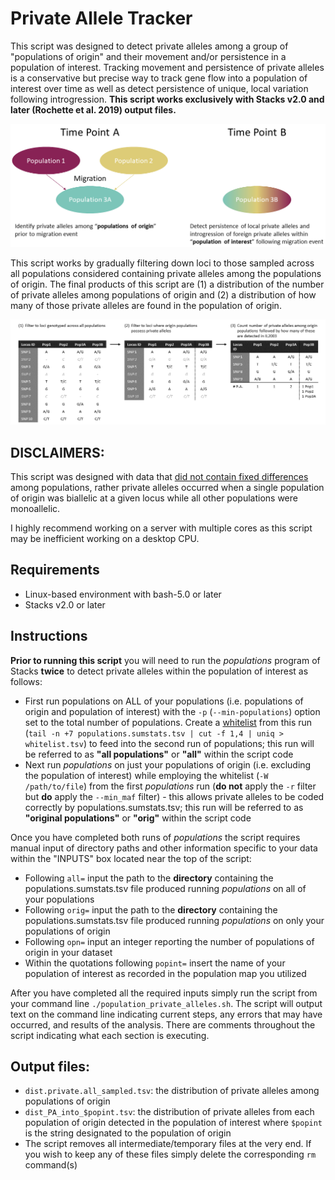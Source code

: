 # Private Allele Tracker


This script was designed to detect private alleles among a group of "populations of origin" and their movement and/or persistence in a population of interest.  Tracking movement and persistence of private alleles is a conservative but precise way to track gene flow into a population of interest over time as well as detect persistence of unique, local variation following introgression.  **This script works exclusively with Stacks v2.0 and later (Rochette et al. 2019) output files.**

![schmatic](https://github.com/slcapel/chapter-1-publication-scripts/blob/master/Private%20Allele%20Population%20Schematic.png?raw=true)

This script works by gradually filtering down loci to those sampled across all populations considered containing private alleles among the populations of origin.  The final products of this script are (1) a distribution of the number of private alleles among populations of origin and (2) a distribution of how many of those private alleles are found in the population of origin.

![schmatic](https://github.com/slcapel/chapter-1-publication-scripts/blob/master/Private%20Allele%20SNP%20Filtering%20Schematic.png?raw=true)

## DISCLAIMERS: 
This script was designed with data that <ins>did not contain fixed differences</ins> among populations, rather private alleles occurred when a single population of origin was biallelic at a given locus while all other populations were monoallelic.

I highly recommend working on a server with multiple cores as this script may be inefficient working on a desktop CPU.

## Requirements
* Linux-based environment with bash-5.0 or later
* Stacks v2.0 or later

## Instructions
**Prior to running this script** you will need to run the _populations_ program of Stacks **twice** to detect private alleles within the population of interest as follows:
* First run populations on ALL of your populations (i.e. populations of origin and population of interest) with the `-p` (`--min-populations`) option set to the total number of populations. Create a <ins>whitelist</ins> from this run (`tail -n +7 populations.sumstats.tsv | cut -f 1,4 | uniq > whitelist.tsv`) to feed into the second run of populations; this run will be referred to as **"all populations"** or **"all"** within the script code
* Next run _populations_ on just your populations of origin (i.e. excluding the population of interest) while employing the whitelist (`-W /path/to/file`) from the first _populations_ run (**do not** apply the `-r` filter but **do** apply the `--min_maf` filter) - this allows private alleles to be coded correctly by populations.sumstats.tsv; this run will be referred to as **"original populations"** or **"orig"** within the script code

Once you have completed both runs of _populations_ the script requires manual input of directory paths and other information specific to your data within the "INPUTS" box located near the top of the script:
* Following `all=` input the path to the **directory** containing the populations.sumstats.tsv file produced running _populations_ on all of your populations
* Following `orig=` input the path to the **directory** containing the populations.sumstats.tsv file produced running _populations_ on only your populations of origin
* Following `opn=` input an integer reporting the number of populations of origin in your dataset
* Within the quotations following `popint=` insert the name of your population of interest as recorded in the population map you utilized

After you have completed all the required inputs simply run the script from your command line `./population_private_alleles.sh`.  The script will output text on the command line indicating current steps, any errors that may have occurred, and results of the analysis. There are comments throughout the script indicating what each section is executing.

## Output files:
* `dist.private.all_sampled.tsv`: the distribution of private alleles among populations of origin
* `dist_PA_into_$popint.tsv`: the distribution of private alleles from each population of origin detected in the population of interest where `$popint` is the string designated to the population of origin
* The script removes all intermediate/temporary files at the very end.  If you wish to keep any of these files simply delete the corresponding `rm` command(s)
